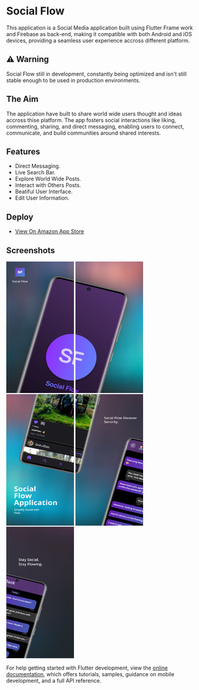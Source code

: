# Social Flow

This application is a Social Media application built using Flutter Frame work and Firebase as back-end, making it compatible with both Android and iOS devices, providing a seamless user experience accross different platform.

## ⚠️ Warning

Social Flow still in development, constantly being optimized and isn't still stable enough to be used in production environments.

## The Aim

The application have built to share world wide users thought and ideas accross thise platform. The app fosters social interactions like liking, commenting, sharing, and direct messaging, enabling users to connect, communicate, and build communities around shared interests.

## Features

- Direct Messaging.
- Live Search Bar.
- Explore World Wide Posts.
- Interact with Others Posts.
- Beatiful User Interface.
- Edit User Information.

## Deploy

- [View On Amazon App Store](https://www.amazon.com/gp/product/B0CLKVSJYX)

## Screenshots

<img src="Hotpot0.png" alt="Screenshot 1" width="180" height="350"> <img src="Hotpot1.png" alt="Screenshot 2" width="180" height="350">
<img src="Hotpot2.png" alt="Screenshot 3" width="180" height="350"> <img src="Hotpot3.png" alt="Screenshot 4" width="180" height="350">
<img src="Hotpot4.png" alt="Screenshot 5" width="180" height="350">



For help getting started with Flutter development, view the
[online documentation](https://docs.flutter.dev/), which offers tutorials,
samples, guidance on mobile development, and a full API reference.
